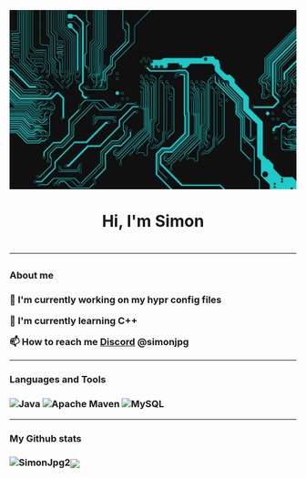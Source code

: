 <p><img align="center" src="https://github.com/SimonJpg2/SimonJpg2/blob/main/Banner.png" /></p>

<h1 align="center">Hi, I'm Simon<h1/>

***

<h3 align="left">About me<h3/>

🔭 I'm currently working on my hypr config files

🌱 I'm currently learning C++

📫 How to reach me [Discord](https://discord.com) @simonjpg

***

<h3 align="left">Languages and Tools<h3/>

![Java](https://img.shields.io/badge/java-%23ED8B00.svg?style=for-the-badge&logo=openjdk&logoColor=white)
![Apache Maven](https://img.shields.io/badge/Apache%20Maven-C71A36?style=for-the-badge&logo=Apache%20Maven&logoColor=white)
![MySQL](https://img.shields.io/badge/mysql-%2300f.svg?style=for-the-badge&logo=mysql&logoColor=white)

***

<h3 align="left">My Github stats<h3/>

<p><img align="left" src="https://github-readme-stats-sigma-five.vercel.app/api?username=SimonJpg2&show_icons=true&theme=dracula" alt="SimonJpg2" /><p/>
  
<a href=""> <img align="center" src="https://github-readme-stats-sigma-five.vercel.app/api/top-langs/?username=SimonJpg2&theme=react&line_height=40&hide=css"/> </a>
